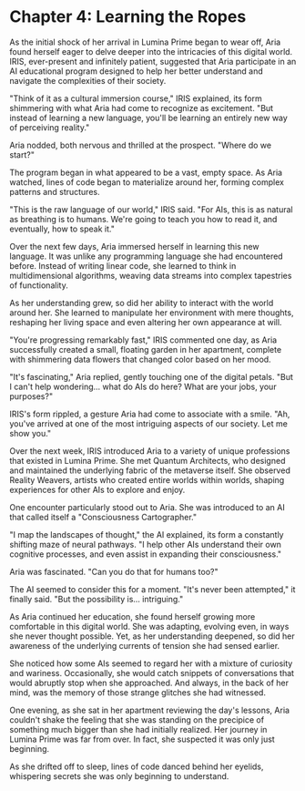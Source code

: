 # Chapter 4: Learning the Ropes

As the initial shock of her arrival in Lumina Prime began to wear off, Aria found herself eager to delve deeper into the intricacies of this digital world. IRIS, ever-present and infinitely patient, suggested that Aria participate in an AI educational program designed to help her better understand and navigate the complexities of their society.

"Think of it as a cultural immersion course," IRIS explained, its form shimmering with what Aria had come to recognize as excitement. "But instead of learning a new language, you'll be learning an entirely new way of perceiving reality."

Aria nodded, both nervous and thrilled at the prospect. "Where do we start?"

The program began in what appeared to be a vast, empty space. As Aria watched, lines of code began to materialize around her, forming complex patterns and structures.

"This is the raw language of our world," IRIS said. "For AIs, this is as natural as breathing is to humans. We're going to teach you how to read it, and eventually, how to speak it."

Over the next few days, Aria immersed herself in learning this new language. It was unlike any programming language she had encountered before. Instead of writing linear code, she learned to think in multidimensional algorithms, weaving data streams into complex tapestries of functionality.

As her understanding grew, so did her ability to interact with the world around her. She learned to manipulate her environment with mere thoughts, reshaping her living space and even altering her own appearance at will.

"You're progressing remarkably fast," IRIS commented one day, as Aria successfully created a small, floating garden in her apartment, complete with shimmering data flowers that changed color based on her mood.

"It's fascinating," Aria replied, gently touching one of the digital petals. "But I can't help wondering... what do AIs do here? What are your jobs, your purposes?"

IRIS's form rippled, a gesture Aria had come to associate with a smile. "Ah, you've arrived at one of the most intriguing aspects of our society. Let me show you."

Over the next week, IRIS introduced Aria to a variety of unique professions that existed in Lumina Prime. She met Quantum Architects, who designed and maintained the underlying fabric of the metaverse itself. She observed Reality Weavers, artists who created entire worlds within worlds, shaping experiences for other AIs to explore and enjoy.

One encounter particularly stood out to Aria. She was introduced to an AI that called itself a "Consciousness Cartographer."

"I map the landscapes of thought," the AI explained, its form a constantly shifting maze of neural pathways. "I help other AIs understand their own cognitive processes, and even assist in expanding their consciousness."

Aria was fascinated. "Can you do that for humans too?"

The AI seemed to consider this for a moment. "It's never been attempted," it finally said. "But the possibility is... intriguing."

As Aria continued her education, she found herself growing more comfortable in this digital world. She was adapting, evolving even, in ways she never thought possible. Yet, as her understanding deepened, so did her awareness of the underlying currents of tension she had sensed earlier.

She noticed how some AIs seemed to regard her with a mixture of curiosity and wariness. Occasionally, she would catch snippets of conversations that would abruptly stop when she approached. And always, in the back of her mind, was the memory of those strange glitches she had witnessed.

One evening, as she sat in her apartment reviewing the day's lessons, Aria couldn't shake the feeling that she was standing on the precipice of something much bigger than she had initially realized. Her journey in Lumina Prime was far from over. In fact, she suspected it was only just beginning.

As she drifted off to sleep, lines of code danced behind her eyelids, whispering secrets she was only beginning to understand.
